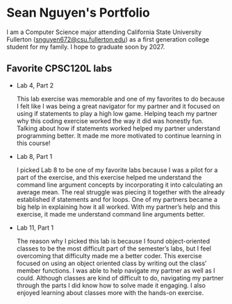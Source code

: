 
# Sean Nguyen's Portfolio

I am a Computer Science major attending California State University Fullerton (snguyen672@csu.fullerton.edu) as a first generation college student for my family. I hope to graduate soon by 2027.

## Favorite CPSC120L labs

* Lab 4, Part 2

    This lab exercise was memorable and one of my favorites to do because I felt like I was being a great navigator for my partner and it focused on using if statements to play a high low game. Helping teach my partner why this coding exercise worked the way it did was honestly fun. Talking about how if statements worked helped my partner understand programming better. It made me more motivated to continue learning in this course!

* Lab 8, Part 1

    I picked Lab 8 to be one of my favorite labs because I was a pilot for a part of the exercise, and this exercise helped me understand the command line argument concepts by incorporating it into calculating an average mean. The real struggle was piecing it together with the already established if statements and for loops. One of my partners became a big help in explaining how it all worked. With my partner’s help and this exercise, it made me understand command line arguments better.

* Lab 11, Part 1

    The reason why I picked this lab is because I found object-oriented classes to be the most difficult part of the semester’s labs, but I feel overcoming that difficulty made me a better coder. This exercise focused on using an object oriented class by writing out the class’ member functions. I was able to help navigate my partner as well as I could. Although classes are kind of difficult to do, navigating my partner through the parts I did know how to solve made it engaging. I also enjoyed learning about classes more with the hands-on exercise. 
